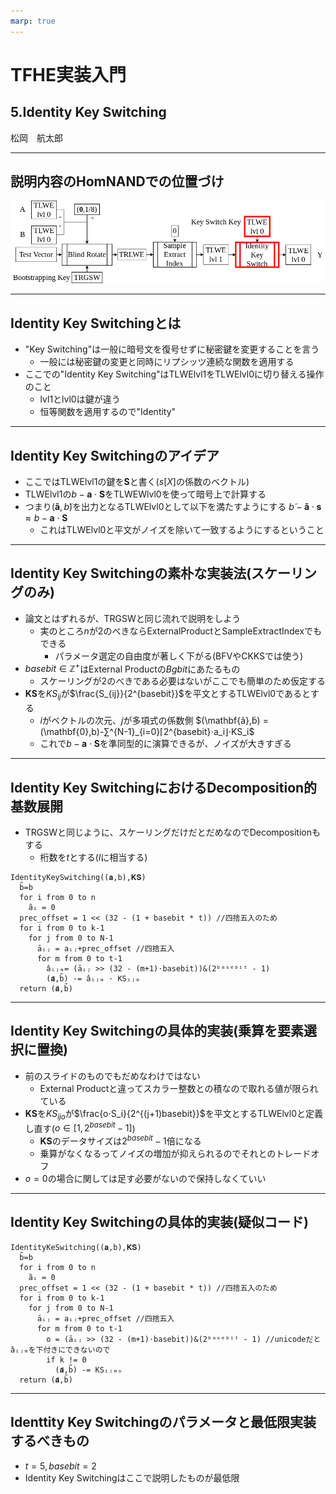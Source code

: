 ```yaml
---
marp: true
---
```

<!-- 
theme: default
size: 16:9
paginate: true
footer : ![](../../image/ccbysa.png) [licence](https://creativecommons.org/licenses/by-sa/4.0/)
style: |
  h1, h2, h3, h4, h5, header, footer {
        color: white;
    }
  section {
    background-color: #505050;
    color:white
  }
  table{
      color:black
  }
  code{
    color:black
  }
    a {
    font-weight:bold;
    color:#F00;
  } 
-->

<!-- page_number: true -->

# TFHE実装入門

## 5.Identity Key Switching

松岡　航太郎

---

## 説明内容のHomNANDでの位置づけ

![](../../image/IdentityKeySwitchHomNANDdiagram.png)

---

## Identity Key Switchingとは

- "Key Switching"は一般に暗号文を復号せずに秘密鍵を変更することを言う
  - 一般には秘密鍵の変更と同時にリプシッツ連続な関数を適用する
- ここでの"Identity Key Switching"はTLWElvl1をTLWElvl0に切り替える操作のこと
  - lvl1とlvl0は鍵が違う
  - 恒等関数を適用するので"Identity"

---

## Identity Key Switchingのアイデア

- ここではTLWElvl1の鍵を$\mathbf{S}$と書く($s[X]$の係数のベクトル)
- TLWElvl1の$b-\mathbf{a}⋅ \mathbf{S}$をTLWEWlvl0を使って暗号上で計算する
- つまり$(\mathbf{ã},b̃)$を出力となるTLWElvl0として以下を満たすようにする
$b̃-\mathbf{ã}⋅\mathbf{s} ≈ b-\mathbf{a}⋅ \mathbf{S}$
  - これはTLWElvl0と平文がノイズを除いて一致するようにするということ

---

## Identity Key Switchingの素朴な実装法(スケーリングのみ)

- 論文とはずれるが、TRGSWと同じ流れで説明をしよう
  - 実のところ$n$が2のべきならExternalProductとSampleExtractIndexでもできる
    - パラメータ選定の自由度が著しく下がる(BFVやCKKSでは使う)
- $basebit∈\mathbb{Z}^+$はExternal Productの$Bgbit$にあたるもの
  - スケーリングが2のべきである必要はないがここでも簡単のため仮定する
- $\mathbf{KS}$を$KS_{ij}$が$\frac{S_{ij}}{2^{basebit}}$を平文とするTLWElvl0であるとする
  - $i$がベクトルの次元、$j$が多項式の係数側
$(\mathbf{ã},b̃) = (\mathbf{0},b)-∑^{N-1}_{i=0}⌈2^{basebit}⋅a_i⌋⋅KS_i$
  - これで$b-\mathbf{a}⋅ \mathbf{S}$を準同型的に演算できるが、ノイズが大きすぎる

---

## Identity Key SwitchingにおけるDecomposition的基数展開

- TRGSWと同じように、スケーリングだけだとだめなのでDecompositionもする
  - 桁数を$t$とする($l$に相当する)

```
IdentityKeySwitching((𝐚,b),𝐊𝐒)
  b̃=b
  for i from 0 to n
    ãᵢ = 0
  prec_offset = 1 << (32 - (1 + basebit * t)) //四捨五入のため
  for i from 0 to k-1
    for j from 0 to N-1
      āᵢⱼ = aᵢⱼ+prec_offset //四捨五入
      for m from 0 to t-1
        âᵢⱼₘ= (āᵢⱼ >> (32 - (m+1)⋅basebit))&(2ᵇᵃˢᵉᵇⁱᵗ - 1)
        (𝐚̃,b̃) -= âᵢⱼₘ ⋅ KSᵢⱼₘ
  return (𝐚̃,b̃)
```
---

## Identity Key Switchingの具体的実装(乗算を要素選択に置換)

- 前のスライドのものでもだめなわけではない
  - External Productと違ってスカラー整数との積なので取れる値が限られている
- $\mathbf{KS}$を$KS_{ijo}$が$\frac{o⋅S_i}{2^{(j+1)basebit}}$を平文とするTLWElvl0と定義し直す($o ∈ [1,2^{basebit} - 1]$)
  - $\mathbf{KS}$のデータサイズは$2^{basebit}-1$倍になる
  - 乗算がなくなるってノイズの増加が抑えられるのでそれとのトレードオフ
- $o=0$の場合に関しては足す必要がないので保持しなくていい

---

## Identity Key Switchingの具体的実装(疑似コード)

```
IdentityKeSwitching((𝐚,b),𝐊𝐒)
  b̃=b
  for i from 0 to n
    ãᵢ = 0
  prec_offset = 1 << (32 - (1 + basebit * t)) //四捨五入のため
  for i from 0 to k-1
    for j from 0 to N-1
      āᵢⱼ = aᵢⱼ+prec_offset //四捨五入
      for m from 0 to t-1
        o = (āᵢⱼ >> (32 - (m+1)⋅basebit))&(2ᵇᵃˢᵉᵇⁱᵗ - 1) //unicodeだとâᵢⱼₘを下付きにできないので
        if k != 0
          (𝐚̃,b̃) -= KSᵢⱼₘₒ
  return (𝐚̃,b̃)
```

---


## Identtity Key Switchingのパラメータと最低限実装するべきもの

- $t = 5,basebit = 2$
- Identity Key Switchingはここで説明したものが最低限
